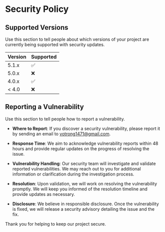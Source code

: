 # Security Policy

## Supported Versions

Use this section to tell people about which versions of your project are
currently being supported with security updates.

| Version | Supported          |
| ------- | ------------------ |
| 5.1.x   | :white_check_mark: |
| 5.0.x   | :x:                |
| 4.0.x   | :white_check_mark: |
| < 4.0   | :x:                |

## Reporting a Vulnerability

Use this section to tell people how to report a vulnerability.

- **Where to Report**: If you discover a security vulnerability, please report it by sending an email to [votrong1471@gmail.com](mailto:votrong1471@gmail.com). 

- **Response Time**: We aim to acknowledge vulnerability reports within 48 hours and provide regular updates on the progress of resolving the issue.

- **Vulnerability Handling**: Our security team will investigate and validate reported vulnerabilities. We may reach out to you for additional information or clarification during the investigation process.

- **Resolution**: Upon validation, we will work on resolving the vulnerability promptly. We will keep you informed of the resolution timeline and provide updates as necessary.

- **Disclosure**: We believe in responsible disclosure. Once the vulnerability is fixed, we will release a security advisory detailing the issue and the fix.

Thank you for helping to keep our project secure.

